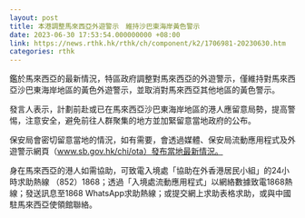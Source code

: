 ```yaml
---
layout: post
title: 本港調整馬來西亞外遊警示　維持沙巴東海岸黃色警示
date: 2023-06-30 17:53:54.000000000 +08:00
link: https://news.rthk.hk/rthk/ch/component/k2/1706981-20230630.htm
categories: rthk
---
```


鑑於馬來西亞的最新情況，特區政府調整對馬來西亞的外遊警示，僅維持對馬來西亞沙巴東海岸地區的黃色外遊警示，並取消對馬來西亞其他地區的黃色警示。　　
 
發言人表示，計劃前赴或已在馬來西亞沙巴東海岸地區的港人應留意局勢，提高警惕，注意安全，避免前往人群聚集的地方並加緊留意當地政府的公布。
 
保安局會密切留意當地的情況，如有需要，會透過媒體、保安局流動應用程式及外遊警示網頁（www.sb.gov.hk/chi/ota）發布當地最新情況。
 
身在馬來西亞的港人如需協助，可致電入境處「協助在外香港居民小組」的24小時求助熱線 （852）1868；透過「入境處流動應用程式」以網絡數據致電1868熱線；發送訊息至1868 WhatsApp求助熱線；或提交網上求助表格求助，或與中國駐馬來西亞使領館聯絡。
